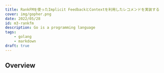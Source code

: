 ```yaml
---
title: RankFMを使ったImplicit FeedbackとContextを利用したレコメンドを実装する
cover: img/gopher.png
date: 2022/05/28
id: m3-rankfm
description: Go is a programming language
tags:
    - golang
    - markdown
draft: true
---
```


## Overview
